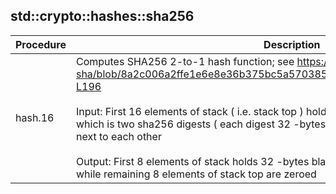 
## std::crypto::hashes::sha256
| Procedure | Description |
| ----------- | ------------- |
| hash.16 |  Computes SHA256 2-to-1 hash function; see https://github.com/itzmeanjan/merklize-sha/blob/8a2c006a2ffe1e6e8e36b375bc5a570385e9f0f2/include/sha2_256.hpp#L121-L196<br /><br /> Input: First 16 elements of stack ( i.e. stack top ) holds 64 -bytes input digest, <br />   which is two sha256 digests ( each digest 32 -bytes i.e. 8 stack elements ) concatenated <br />   next to each other<br />  <br /> Output: First 8 elements of stack holds 32 -bytes blake3 digest, <br />   while remaining 8 elements of stack top are zeroed |
